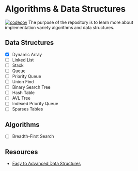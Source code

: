 # Algorithms & Data Structures
[![codecov](https://codecov.io/gh/0eu/data-structures-and-algorithms/branch/main/graph/badge.svg?token=239H4VIYK9)](https://codecov.io/gh/0eu/data-structures-and-algorithms)
The purpose of the repository is to learn more about implementation variety algorithms and data structures.

## Data Structures
- [x] Dynamic Array
- [ ] Linked List 
- [ ] Stack 
- [ ] Queue 
- [ ] Priority Queue 
- [ ] Union Find 
- [ ] Binary Search Tree
- [ ] Hash Table
- [ ] AVL Tree 
- [ ] Indexed Priority Queue
- [ ] Sparses Tables 

## Algorithms 
- [ ] Breadth-First Search


## Resources
- [Easy to Advanced Data Structures](https://www.udemy.com/course/introduction-to-data-structures/)
